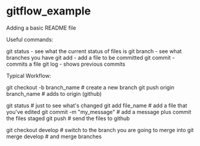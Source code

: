# gitflow_example

Adding a basic README file


Useful commands:

git status - see what the current status of files is
git branch - see what branches you have
git add - add a file to be committed 
git commit - commits a file
git log - shows previous commits


Typical Workflow:

git checkout -b branch_name # create a new branch
git push origin branch_name # adds to origin (github)

git status # just to see what's changed
git add file_name # add a file that you've edited
git commit -m "my_message" # add a message plus commit the files staged
git push # send the files to github 

git checkout develop # switch to the branch you are going to merge into
git merge develop # and merge branches